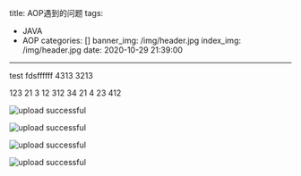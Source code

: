 title: AOP遇到的问题
tags:
  - JAVA
  - AOP
categories: []
banner_img: /img/header.jpg
index_img: /img/header.jpg
date: 2020-10-29 21:39:00
---
test 
fdsffffff
4313
3213

123
21
3
12
312
34
21
4
23
412


![upload successful](/images/pasted-0.png)

![upload successful](/images/pasted-1.png)

![upload successful](/images/pasted-2.png)

![upload successful](/images/pasted-3.png)